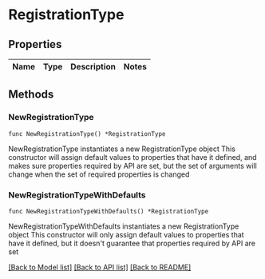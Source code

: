 # RegistrationType

## Properties

Name | Type | Description | Notes
------------ | ------------- | ------------- | -------------

## Methods

### NewRegistrationType

`func NewRegistrationType() *RegistrationType`

NewRegistrationType instantiates a new RegistrationType object
This constructor will assign default values to properties that have it defined,
and makes sure properties required by API are set, but the set of arguments
will change when the set of required properties is changed

### NewRegistrationTypeWithDefaults

`func NewRegistrationTypeWithDefaults() *RegistrationType`

NewRegistrationTypeWithDefaults instantiates a new RegistrationType object
This constructor will only assign default values to properties that have it defined,
but it doesn't guarantee that properties required by API are set


[[Back to Model list]](../README.md#documentation-for-models) [[Back to API list]](../README.md#documentation-for-api-endpoints) [[Back to README]](../README.md)


